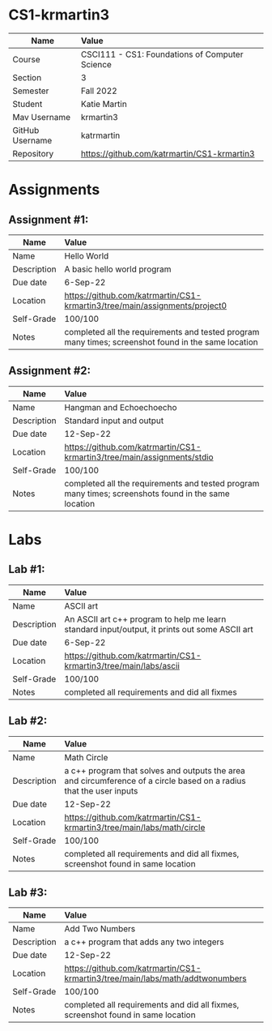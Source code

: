 # CS1-krmartin3

| Name        | Value           | 
| ------------- |:-------------| 
| Course     | CSCI111 - CS1: Foundations of Computer Science | 
| Section    | 3      |  
| Semester  | Fall 2022      |  
| Student     | Katie Martin      |  
| Mav Username | krmartin3     |  
| GitHub Username   | katrmartin      |  
| Repository | https://github.com/katrmartin/CS1-krmartin3     |  

# Assignments

## Assignment #1:

| Name        | Value           | 
| ------------- |:-------------| 
| Name     | Hello World | 
| Description    | A basic hello world program    |  
| Due date  | 6-Sep-22      |  
| Location     | https://github.com/katrmartin/CS1-krmartin3/tree/main/assignments/project0      |  
| Self-Grade | 100/100     |  
| Notes   | completed all the requirements and tested program many times; screenshot found in the same location   |

## Assignment #2:

| Name        | Value           | 
| ------------- |:-------------| 
| Name     | Hangman and Echoechoecho | 
| Description    | Standard input and output    |  
| Due date  | 12-Sep-22      |  
| Location     | https://github.com/katrmartin/CS1-krmartin3/tree/main/assignments/stdio      |  
| Self-Grade | 100/100     |  
| Notes   | completed all the requirements and tested program many times; screenshots found in the same location   |

# Labs

## Lab #1:
| Name        | Value           | 
| ------------- |:-------------| 
| Name     | ASCII art | 
| Description    | An ASCII art c++ program to help me learn standard input/output, it prints out some ASCII art   |  
| Due date  | 6-Sep-22      |  
| Location     | https://github.com/katrmartin/CS1-krmartin3/tree/main/labs/ascii      |  
| Self-Grade | 100/100     |  
| Notes   | completed all requirements and did all fixmes   |

## Lab #2:
| Name        | Value           | 
| ------------- |:-------------| 
| Name     | Math Circle | 
| Description    | a c++ program that solves and outputs the area and circumference of a circle based on a radius that the user inputs   |  
| Due date  | 12-Sep-22      |  
| Location     | https://github.com/katrmartin/CS1-krmartin3/tree/main/labs/math/circle      |  
| Self-Grade | 100/100     |  
| Notes   | completed all requirements and did all fixmes, screenshot found in same location   |

## Lab #3:
| Name        | Value           | 
| ------------- |:-------------| 
| Name     | Add Two Numbers | 
| Description    | a c++ program that adds any two integers  |  
| Due date  | 12-Sep-22      |  
| Location     | https://github.com/katrmartin/CS1-krmartin3/tree/main/labs/math/addtwonumbers      |  
| Self-Grade | 100/100     |  
| Notes   | completed all requirements and did all fixmes, screenshot found in same location   |
